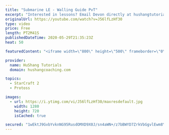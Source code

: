 ```yaml
---
title: "Submarine LE - Walling Guide PvT"
excerpt: "Interested in lessons? Email Devon directly at hushangtutorials@outlook.com ------------------------------------------------------------------------------------------------------- Want to support HuShang Tutorials directly? Patreon is a website where you can contribute a monthly donation that will help"
originalUrl: https://youtube.com/watch?v=J56lfLzHf30
type: video
price: Free
length: PT2M41S
publishedDateTime: 2020-05-29T21:35:23Z
heat: 50

featuredContent: "<iframe width=\"800\" height=\"500\" frameborder=\"0\" src=\"https://www.youtube.com/embed/J56lfLzHf30\" allow=\"accelerometer; autoplay; encrypted-media; gyroscope; picture-in-picture\" allowfullscreen></iframe>"

provider:
  name: HuShang Tutorials
  domain: hushangcoaching.com

topics:
  - StarCraft 2
  - Protoss

images:
  - url: https://i.ytimg.com/vi/J56lfLzHf30/maxresdefault.jpg
    width: 1280
    height: 720
    isCached: true

secured: "1wEktJ9GvbYvknNG95RusdOMXD9X0J/sn4aWN+/z7bBWYD7ZrkVbGgvlEwm8YBk/SV+/40/k1IUVMS3buWlQ2vZHt+6ehOXomRtFqKrnAieF0vZ9gSGV8HNp43VTQkPQ5XsleFwbVEBIMs9UI6NmQqr2MUawuoFutZggjNStw1vqtvQz+1ik3HXtK6MMLiIj02RkI3RgoDTQ6QdkRVYiVNpACiBDJjA+CbtTLTyrcSWaiUtCj2GxIA4AmAzH3Pq9pFlvX6NQLJXl2OgPCrBiridBYaKIz2s7osJDPhsCo10V4DwRJ1bmmU0L8Qsnzo9eogniFgJOE3vz81+5tt8GJ96aSCylK+M4NuK7Gxyi+KOfuAXFi2gSqJ1qNdo5CxK3vGcB52oUlN+UXIJtPi+UyUCY06aCj0AmhpH+L9LfA10=;DFdm9K9wsMLgg4yLV/PV6Q=="
---
```


